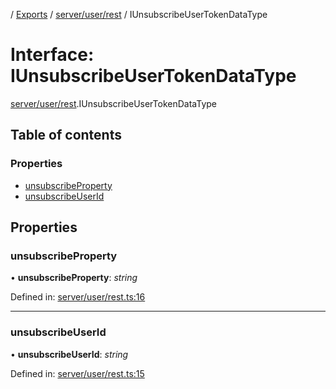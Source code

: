 [](../README.md) / [Exports](../modules.md) / [server/user/rest](../modules/server_user_rest.md) / IUnsubscribeUserTokenDataType

# Interface: IUnsubscribeUserTokenDataType

[server/user/rest](../modules/server_user_rest.md).IUnsubscribeUserTokenDataType

## Table of contents

### Properties

- [unsubscribeProperty](server_user_rest.iunsubscribeusertokendatatype.md#unsubscribeproperty)
- [unsubscribeUserId](server_user_rest.iunsubscribeusertokendatatype.md#unsubscribeuserid)

## Properties

### unsubscribeProperty

• **unsubscribeProperty**: *string*

Defined in: [server/user/rest.ts:16](https://github.com/onzag/itemize/blob/0e9b128c/server/user/rest.ts#L16)

___

### unsubscribeUserId

• **unsubscribeUserId**: *string*

Defined in: [server/user/rest.ts:15](https://github.com/onzag/itemize/blob/0e9b128c/server/user/rest.ts#L15)
